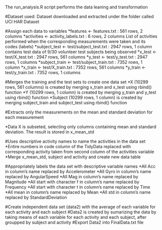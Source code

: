The run_analysis.R script performs the data leaning and transformation

#Dataset used:
Dataset downloaded and extracted under the folder called UCI HAR Dataset

#Assign each data to variables
*features <- features.txt : 561 rows, 2 columns
*activities <- activity_labels.txt : 6 rows, 2 columns
List of activities performed when the corresponding measurements were taken and its codes (labels)
*subject_test <- test/subject_test.txt : 2947 rows, 1 column
contains test data of 9/30 volunteer test subjects being observed
*x_test <- test/X_test.txt : 2947 rows, 561 columns
*y_test <- test/y_test.txt : 2947 rows, 1 columns
*subject_train <- test/subject_train.txt : 7352 rows, 1 column
*x_train <- test/X_train.txt : 7352 rows, 561 columns
*y_train <- test/y_train.txt : 7352 rows, 1 columns


#Merges the training and the test sets to create one data set
*X (10299 rows, 561 columns) is created by merging x_train and x_test using rbind() function
*Y (10299 rows, 1 column) is created by merging y_train and y_test using rbind() function
*Subject (10299 rows, 1 column) is created by merging subject_train and subject_test using rbind() function

#Extracts only the measurements on the mean and standard deviation for each measurement

*Data X is subseted, selecting only columns containing mean and standard deviation. The result is stored in x_mean_std

#Uses descriptive activity names to name the activities in the data set
*Entire numbers in code column of the TidyData replaced with corresponding activity taken from second column of the activities variable
*Merge x_mean_std, subject and activity and create new data table

#Appropriately labels the data set with descriptive variable names
*All Acc in column’s name replaced by Accelerometer
*All Gyro in column’s name replaced by AngularSpeed
*All Mag in column’s name replaced by Magnitude
*All start with character f in column’s name replaced by Frequency
*All start with character t in column’s name replaced by Time
*All mean in column’s name replaced by Mean
*All std in column’s name replaced by StandardDeviation


#Create independent data set (data2) with the average of each variable for each activity and each subject
#Data2 is created by sumarizing the data by taking means of each variable for each activity and each subject, after groupped by subject and activity
#Export Data2 into FinalData.txt file
